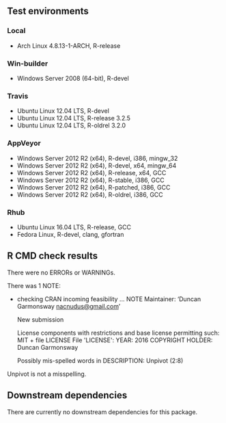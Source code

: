 ## Test environments

### Local
* Arch Linux 4.8.13-1-ARCH, R-release

### Win-builder
* Windows Server 2008 (64-bit), R-devel

### Travis
* Ubuntu Linux 12.04 LTS, R-devel
* Ubuntu Linux 12.04 LTS, R-release 3.2.5
* Ubuntu Linux 12.04 LTS, R-oldrel 3.2.0

### AppVeyor
* Windows Server 2012 R2 (x64), R-devel, i386, mingw_32
* Windows Server 2012 R2 (x64), R-devel, x64, mingw_64
* Windows Server 2012 R2 (x64), R-release, x64, GCC
* Windows Server 2012 R2 (x64), R-stable, i386, GCC
* Windows Server 2012 R2 (x64), R-patched, i386, GCC
* Windows Server 2012 R2 (x64), R-oldrel, i386, GCC

### Rhub
* Ubuntu Linux 16.04 LTS, R-release, GCC
* Fedora Linux, R-devel, clang, gfortran

## R CMD check results
There were no ERRORs or WARNINGs.

There was 1 NOTE:

* checking CRAN incoming feasibility ... NOTE
  Maintainer: ‘Duncan Garmonsway <nacnudus@gmail.com>’

  New submission

  License components with restrictions and base license permitting such:
    MIT + file LICENSE
  File 'LICENSE':
    YEAR: 2016
    COPYRIGHT HOLDER: Duncan Garmonsway

  Possibly mis-spelled words in DESCRIPTION:
    Unpivot (2:8)

Unpivot is not a misspelling.

## Downstream dependencies
There are currently no downstream dependencies for this package.
